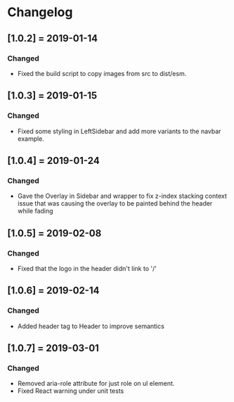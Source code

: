 # Changelog

## [1.0.2] = 2019-01-14

### Changed

- Fixed the build script to copy images from src to dist/esm.

## [1.0.3] = 2019-01-15

### Changed

- Fixed some styling in LeftSidebar and add more variants to the navbar example.

## [1.0.4] = 2019-01-24

### Changed

- Gave the Overlay in Sidebar and wrapper to fix z-index stacking context issue that was causing the overlay to be painted behind the header while fading

## [1.0.5] = 2019-02-08

### Changed

- Fixed that the logo in the header didn't link to '/'

## [1.0.6] = 2019-02-14

### Changed

- Added header tag to Header to improve semantics

## [1.0.7] = 2019-03-01

### Changed

- Removed aria-role attribute for just role on ul element.
- Fixed React warning under unit tests
